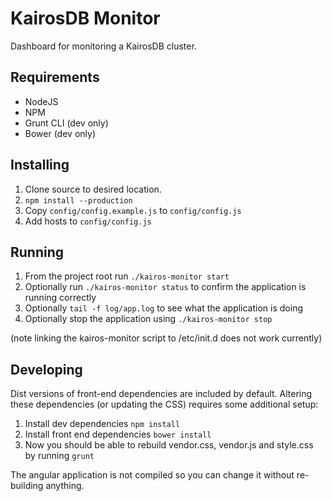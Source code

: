 KairosDB Monitor
================================

Dashboard for monitoring a KairosDB cluster.

## Requirements

* NodeJS
* NPM
* Grunt CLI (dev only)
* Bower (dev only)

## Installing

1. Clone source to desired location. 
2. `npm install --production`
3. Copy `config/config.example.js` to `config/config.js`
4. Add hosts to `config/config.js`

## Running

1. From the project root run `./kairos-monitor start`
2. Optionally run `./kairos-monitor status` to confirm the application is running correctly
3. Optionally `tail -f log/app.log` to see what the application is doing
4. Optionally stop the application using `./kairos-monitor stop` 

(note linking the kairos-monitor script to /etc/init.d does not work currently)

## Developing

Dist versions of front-end dependencies are included by default. Altering these dependencies (or updating the CSS) 
requires some additional setup:

1. Install dev dependencies `npm install`
2. Install front end dependencies `bower install`
3. Now you should be able to rebuild vendor.css, vendor.js and style.css by running `grunt`

The angular application is not compiled so you can change it without re-building anything.
